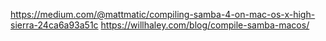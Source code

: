 https://medium.com/@mattmatic/compiling-samba-4-on-mac-os-x-high-sierra-24ca6a93a51c
https://willhaley.com/blog/compile-samba-macos/
